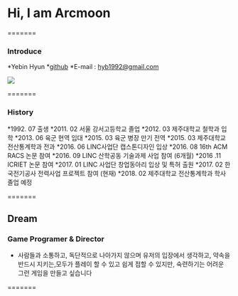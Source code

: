 # Hi, I am Arcmoon

=======

### Introduce

*Yebin Hyun
*[github](http://github.com/hyb1992)
*E-mail : hyb1992@gmail.com

![](https://drive.google.com/file/d/0B3C_awp2rlF3eUtEUWtoUjllQzA/view?usp=sharing)

=======

### History

*1992. 07 출생
*2011. 02 서울 강서고등학교 졸업
*2012. 03 제주대학교 철학과 입학
*2013. 06 육군 현역 입대
*2015. 03 육군 병장 만기 전역
*2015. 03 제주대학교 전산통계학과 전과
*2016. 06 LINC사업단 캡스톤디자인 입상
*2016. 08 16th ACM RACS 논문 참여
*2016. 09 LINC 산학공동 기술과제 사업 참여 (6개월)
*2016 .11 ICRIET 논문 참여
*2017. 01 LINC 사업단 창업동아리 입상 및 특허 출원
*2017. 02 한국전기공사 전력사업 프로젝트 참여 (현재)
*2018. 02 제주대학교 전산통계학과 학사 졸업 예정

=======

## Dream

### Game Programer & Director

* 사람들과 소통하고, 독단적으로 나아가지 않으며 유저의 입장에서 생각하고, 약속을 반드시 지키는,모두가 플레이 할 수 있고 쉽게 접할 수 있지만, 숙련하기는 어려운 그런 게임을 만들고 싶습니다

=======

